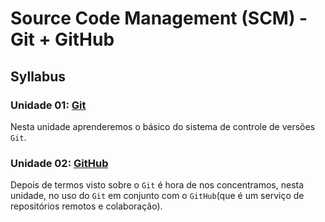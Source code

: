# Source Code Management (SCM) - Git + GitHub

## Syllabus

### Unidade 01: [Git](01-git)

Nesta unidade aprenderemos o básico do sistema de controle de versões `Git`.

### Unidade 02: [GitHub](02-github)

Depois de termos visto sobre o `Git` é hora de nos concentramos, nesta unidade,
no uso do `Git` em conjunto com o `GitHub`(que é um serviço de repositórios
remotos e colaboração).
